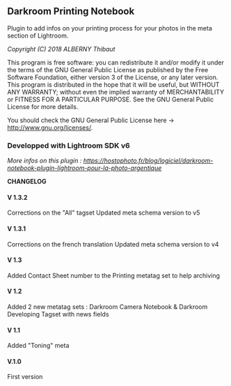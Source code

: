 ## Darkroom Printing Notebook

Plugin to add infos on your printing process for your photos in the meta section of Lightroom.

*Copyright (C) 2018  ALBERNY Thibaut*

This program is free software: you can redistribute it and/or modify it under the terms of the GNU General Public License as published by the Free Software Foundation, either version 3 of the License, or any later version.
This program is distributed in the hope that it will be useful, but WITHOUT ANY WARRANTY; without even the implied warranty of MERCHANTABILITY or FITNESS FOR A PARTICULAR PURPOSE.  See the GNU General Public License for more details.

You should check the GNU General Public License
here -> http://www.gnu.org/licenses/.


### Developped with Lightroom SDK v6 
*More infos on this plugin : https://hostophoto.fr/blog/logiciel/darkroom-notebook-plugin-lightroom-pour-la-photo-argentique*

**CHANGELOG**
#### V 1.3.2
Corrections on the "All" tagset 
Updated meta schema version to v5

#### V 1.3.1
Corrections on the french translation
Updated meta schema version to v4

#### V 1.3
Added Contact Sheet number to the Printing metatag set to help archiving

#### V 1.2
Added 2 new metatag sets : Darkroom Camera Notebook & Darkroom Developing Tagset with news fields

#### V 1.1
Added "Toning" meta

#### V.1.0
First version 
